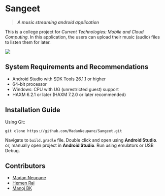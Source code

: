 # Sangeet
> ***A music streaming android application***


This is a college project for *Current Technologies: Mobile and Cloud Computing*. In this application, the users can upload their music (audio) files to listen them for later.

![](screenshot.png)

## System Requirements and Recommendations
- Android Studio with SDK Tools 26.1.1 or higher
- 64-bit processor
- Windows: CPU with UG (unrestricted guest) support
- HAXM 6.2.1 or later (HAXM 7.2.0 or later recommended)


## Installation Guide

Using Git:

```
git clone https://github.com/MadanNeupane/Sangeet.git
```
Navigate to `build.gradle` file. Double click and open using **Android Studio**.
or, manually open project in **Android Studio**.
Run using emulators or USB Debug.


## Contributors

* [Madan Neupane](https://github.com/MadanNeupane)
* [Hemen Rai](https://github.com/HemenRai)
* [Manoj BK](https://github.com/Manoj882)
